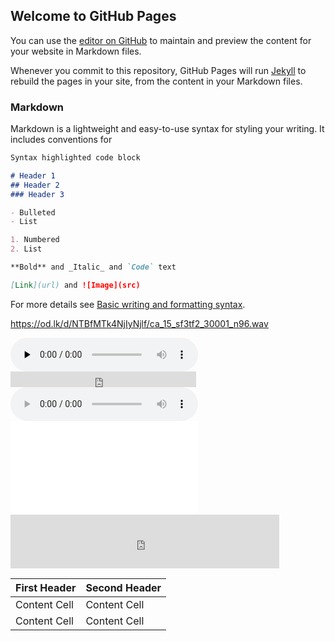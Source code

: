 <script src="http://api.html5media.info/1.1.8/html5media.min.js"></script>
## Welcome to GitHub Pages

You can use the [editor on GitHub](https://github.com/xxctm/ttt/edit/main/docs/index.md) to maintain and preview the content for your website in Markdown files.

Whenever you commit to this repository, GitHub Pages will run [Jekyll](https://jekyllrb.com/) to rebuild the pages in your site, from the content in your Markdown files.

### Markdown

Markdown is a lightweight and easy-to-use syntax for styling your writing. It includes conventions for

```markdown
Syntax highlighted code block

# Header 1
## Header 2
### Header 3

- Bulleted
- List

1. Numbered
2. List

**Bold** and _Italic_ and `Code` text

[Link](url) and ![Image](src)
```

For more details see [Basic writing and formatting syntax](https://docs.github.com/en/github/writing-on-github/getting-started-with-writing-and-formatting-on-github/basic-writing-and-formatting-syntax).

https://od.lk/d/NTBfMTk4NjIyNjlf/ca_15_sf3tf2_30001_n96.wav


<audio id="audio" controls="" preload="none">
      <source id="wav" src="https://od.lk/d/NTBfMTk4NjIyNjlf/ca_15_sf3tf2_30001_n96.wav">
</audio>


<iframe src="https://www.opendrive.com/player/NTBfMTk4NjIyNjlfelY1RGo" height="25" width="297" style="border:0" scrolling="no" frameborder="0" allowtransparency="true"></iframe>


<audio controls>
  <source src="https://od.lk/d/NTBfMTk4NjIyNjlf/ca_15_sf3tf2_30001_n96.wav" type="audio/wav">
  <source src="https://od.lk/s/NTBfMTk4NjIyNjlf/ca_15_sf3tf2_30001_n96.wav" type="audio/wav">
您的浏览器不支持 audio 元素。
</audio>

<iframe src="//player.bilibili.com/player.html?aid=59317437&bvid=BV1Pt411G7qh&cid=103365806&page=1" scrolling="no" border="0" frameborder="no" framespacing="0" allowfullscreen="true"> </iframe>

<iframe frameborder="no" border="0" marginwidth="0" marginheight="0" width=430 height=86 src="https://od.lk/d/NTBfMTk4NjIyNjlf/ca_15_sf3tf2_30001_n96.wav"></iframe>



| First Header  | Second Header |
| ------------- | ------------- |
| Content Cell  | Content Cell  |
| Content Cell  | Content Cell  |
